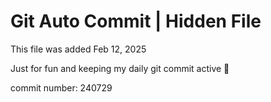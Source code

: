 # Git Auto Commit | Hidden File

This file was added Feb 12, 2025

Just for fun and keeping my daily git commit active 🤪

commit number: 240729
